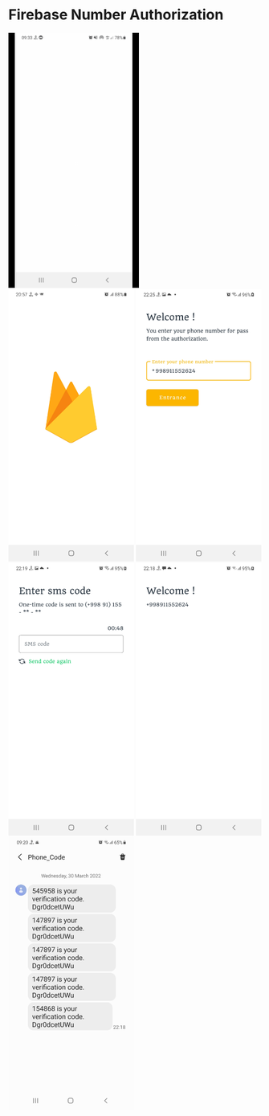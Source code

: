 # Firebase Number Authorization

<img src="images/video.gif" width = "260"> <img src="images/img_1.jpg" width = "250"> <img src="images/img_2.jpg" width = "250">
<img src="images/img_3.jpg" width = "250"> <img src="images/img_4.jpg" width = "250"> <img src="images/img_5.jpg" width = "250">

